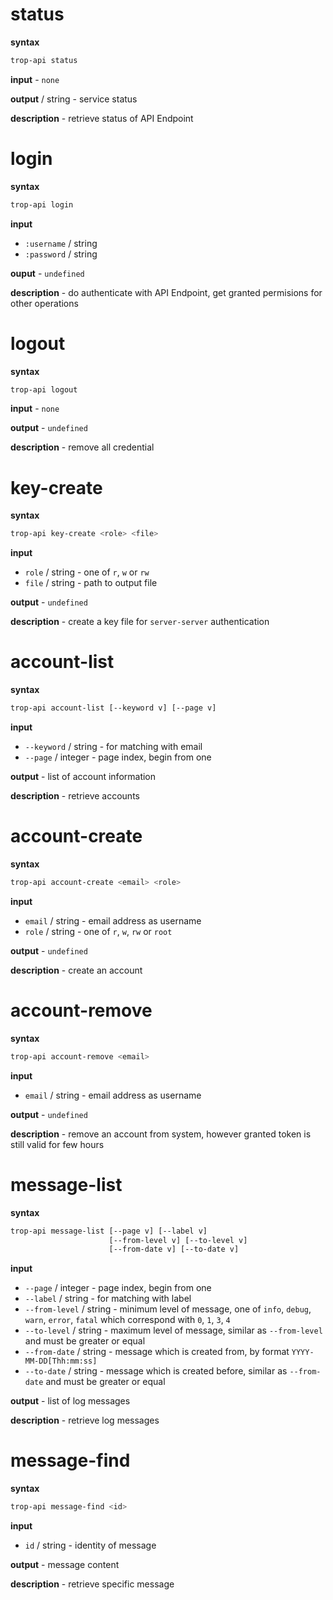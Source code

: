 # status

**syntax**

```bash
trop-api status
```

**input** - `none`

**output** / string - service status

**description** - retrieve status of API Endpoint

# login

**syntax**

```bash
trop-api login
```

**input**

* `:username` / string
* `:password` / string

**ouput** - `undefined`

**description** - do authenticate with API Endpoint, get granted permisions
for other operations

# logout

**syntax**

```bash
trop-api logout
```

**input** - `none`

**output** - `undefined`

**description** - remove all credential

# key-create

**syntax**

```bash
trop-api key-create <role> <file>
```

**input**

* `role` / string - one of `r`, `w` or `rw`
* `file` / string - path to output file

**output** - `undefined`

**description** - create a key file for `server-server` authentication

# account-list

**syntax**

```bash
trop-api account-list [--keyword v] [--page v]
```

**input**

* `--keyword` / string - for matching with email
* `--page` / integer - page index, begin from one

**output** - list of account information

**description** - retrieve accounts

# account-create

**syntax**

```bash
trop-api account-create <email> <role>
```

**input**

* `email` / string - email address as username
* `role` / string - one of `r`, `w`, `rw` or `root`

**output** - `undefined`

**description** - create an account

# account-remove

**syntax**

```bash
trop-api account-remove <email>
```

**input**

* `email` / string - email address as username

**output** - `undefined`

**description** - remove an account from system, however granted token is
still valid for few hours

# message-list

**syntax**

```bash
trop-api message-list [--page v] [--label v]
                      [--from-level v] [--to-level v]
                      [--from-date v] [--to-date v]
```

**input**

* `--page` / integer - page index, begin from one
* `--label` / string - for matching with label
* `--from-level` / string - minimum level of message, one of
  `info`, `debug`, `warn`, `error`, `fatal` which correspond with
  `0`, `1`, `3`, `4`
* `--to-level` / string - maximum level of message, similar as `--from-level`
  and must be greater or equal
* `--from-date` / string - message which is created from, by format
  `YYYY-MM-DD[Thh:mm:ss]`
* `--to-date` / string - message which is created before, similar as
  `--from-date` and must be greater or equal

**output** - list of log messages

**description** - retrieve log messages

# message-find

**syntax**

```bash
trop-api message-find <id>
```

**input**

* `id` / string - identity of message

**output** - message content

**description** - retrieve specific message
